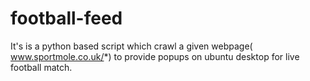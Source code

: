 # football-feed
It's is a python based script which crawl a given webpage( www.sportmole.co.uk/*) to provide popups on ubuntu desktop for live football match.
